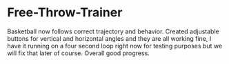 # Free-Throw-Trainer
 
Basketball now follows correct trajectory and behavior. Created adjustable buttons for vertical and horizontal angles and they are all working fine, I have it running on a four second loop right now for testing purposes but we will fix that later of course. Overall good progress.

